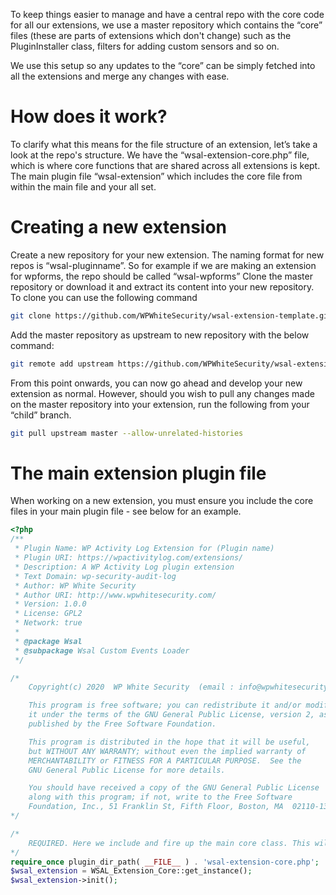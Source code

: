 To keep things easier to manage and have a central repo with the core code for all our extensions, we use a master repository which contains the “core” files (these are parts of extensions which don't change) such as the PluginInstaller class, filters for adding custom sensors and so on.

We use this setup so any updates to the “core” can be simply fetched into all the extensions and merge any changes with ease.

# How does it work?

To clarify what this means for the file structure of an extension, let’s take a look at the repo's structure. We have the “wsal-extension-core.php” file, which is where core functions that are shared across all extensions is kept. The main plugin file “wsal-extension” which includes the core file from within the main file and your all set.

# Creating a new extension

Create a new repository for your new extension. The naming format for new repos is “wsal-pluginname”. So for example if we are making an extension for wpforms, the repo should be called “wsal-wpforms”
Clone the master repository or download it and extract its content into your new repository. To clone you can use the following command

```bash
git clone https://github.com/WPWhiteSecurity/wsal-extension-template.git
```

Add the master repository as upstream to new repository with the below command:
```bash
git remote add upstream https://github.com/WPWhiteSecurity/wsal-extension-template.git
```

From this point onwards, you can now go ahead and develop your new extension as normal. However, should you wish to pull any changes made on the master repository into your extension, run the following from your “child” branch.
```bash
git pull upstream master --allow-unrelated-histories
```

# The main extension plugin file
When working on a new extension, you must ensure you include the core files in your main plugin file - see below for an example.

```php
<?php
/**
 * Plugin Name: WP Activity Log Extension for (Plugin name)
 * Plugin URI: https://wpactivitylog.com/extensions/
 * Description: A WP Activity Log plugin extension
 * Text Domain: wp-security-audit-log
 * Author: WP White Security
 * Author URI: http://www.wpwhitesecurity.com/
 * Version: 1.0.0
 * License: GPL2
 * Network: true
 *
 * @package Wsal
 * @subpackage Wsal Custom Events Loader
 */

/*
	Copyright(c) 2020  WP White Security  (email : info@wpwhitesecurity.com)

	This program is free software; you can redistribute it and/or modify
	it under the terms of the GNU General Public License, version 2, as
	published by the Free Software Foundation.

	This program is distributed in the hope that it will be useful,
	but WITHOUT ANY WARRANTY; without even the implied warranty of
	MERCHANTABILITY or FITNESS FOR A PARTICULAR PURPOSE.  See the
	GNU General Public License for more details.

	You should have received a copy of the GNU General Public License
	along with this program; if not, write to the Free Software
	Foundation, Inc., 51 Franklin St, Fifth Floor, Boston, MA  02110-1301  USA
*/

/*
	REQUIRED. Here we include and fire up the main core class. This will be needed regardless so be sure to leave line 37-39 in tact.
*/
require_once plugin_dir_path( __FILE__ ) . 'wsal-extension-core.php';
$wsal_extension = WSAL_Extension_Core::get_instance();
$wsal_extension->init();
```
